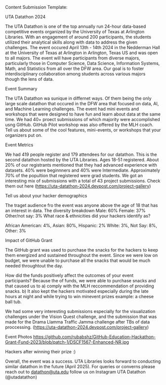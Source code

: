 Content Submission Template:

UTA Datathon 2024

The UTA Datathon is one of the top annually run 24-hour data-based competitive events organized by the University of Texas at Arlington Libraries. With an engagement of around 200 participants, 
the students utilized their analytical skills along with data to address the given challenges. The event occured April 13th - 14th 2024 in the Nedderman Hall at the University of Texas at Arlington in Arlington, Texas US and was open to all majors. 
The event will have participants from diverse majors, particularly those in Computer Science, Data Science, Information Systems, Math, and Statistics from all over the DFW area. 
Our goal is to foster interdisciplinary collaboration among students across various majors though the lens of data.

Event Summary


The UTA Datathon wa sunique in differnet ways. Of them being the only large scale datathon that occured in the DFW area that focused on data, AI, and Machine Learning challenges. The event had mini events and workshops that were designed to have fun and learn about data at the same time.
We had 40+ proect submissions of which majority were accomplished usng GitHub. GitHub Pilot workshop was also offered by the MLH coach. 
Tell us about some of the cool features, mini-events, or workshops that your organizers put on. 

Event Metrics

We had 419 people register and 179 attendees for our datathon. This is the second datathon hosted by the UTA Libraries. Ages 18-51 registered. About 20% of our registrants mentioned that they had advanced experience with datasets.
40% were beginnners and 40% were Intermediate.
Approximately 70% of the popultion that registered were grad students. 
We got an interesting mix of submissions with a total of 43 project submissions. Check them out here (https://uta-datathon-2024.devpost.com/project-gallery)

Tell us about your hacker demographics

The traget audience fro the event was anyone above the age of 18 that has an interest in data. 
The diversity breakdown Male: 60% Female: 37% Other/not say: 3%
What race & ethnicities did your hackers identify as?

African American: 4%, Asian: 80%, Hispanic: 2% White: 3%, Not Say: 8%, Other: 3%

Impact of GitHub Grant

The GitHub grant was used to purchase the snacks for the hackers to keep them energized and sustained throughout the event. Since we were low on budget, we were unable to purchase all the snacks that would be much needed throughtout the day.

How did the funds positively affect the outcomes of your event participants? 
Because the of funds, we were able to purchase snacks and that caused us to a) comply with the MLH reccommendation of providing snacks.
b) It also kept the hackers motivated especially during the late hours at night and while trying to win minevent prizes example: a cheese ball tub.


We had some very interesting submissions especially for the visualization challenges under the Vision Quest challenge, and the submission that was made for the Drama Llamma Traffic Jamma challenge after TBs of data proccessing.
(https://uta-datathon-2024.devpost.com/project-gallery)

Event Photos
https://github.com/rubabshz/GitHub-Education-Hackathon-Grant-Fund-2023/blob/patch-1/DSCF1567-Enhanced-NR.jpg

Hackers after winning their prize :)

Overall, the event was a success. UTA Libraries looks forward to conducting similar datathon in the future (April 2025). For queries or converns please reach out to datathon@uta.edu
follow us on Instagram 
UTA Datathon (@utadatathon)
